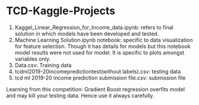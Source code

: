 # TCD-Kaggle-Projects

1. Kaggel_Linear_Regression_for_Income_data.ipynb:  refers to final solution in which models have been developed and tested.
2. Machine Learning Solution.ipynb notebook: specific to data visualization for feature selection. Though it has details for models but this notebook model results were not used for model. It is specific to plots amongst variables only.
3. Data.csv: Training data
4. tcdml2019-20incomepredictiontest(without labels).csv: testing data
5. tcd ml 2019-20 income prediction submission file.csv: submission file


Learning from this competition: Gradient Boost regression overfits model and may kill your testing data. Hence use it always carefully.
